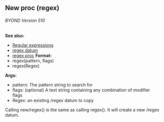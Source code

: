 ## New proc (regex) 
###### BYOND Version 510
**See also:**
+   [Regular expressions](/ref/%7Bnotes%7D/regex.md) 
+   [regex datum](/ref/regex.md) 
+   [regex proc](/ref/proc/regex.md) <!-- -->
**Format:**
+   regex(pattern, flags)
+   regex(Regex)
<!-- -->
**Args:**
+   pattern: The pattern string to search for
+   flags: (optional) A text string containing any combination of
    modifier flags
+   Regex: an existing /regex datum to copy


Calling new/regex() is the same as calling regex(). It will
create a new /regex datum.